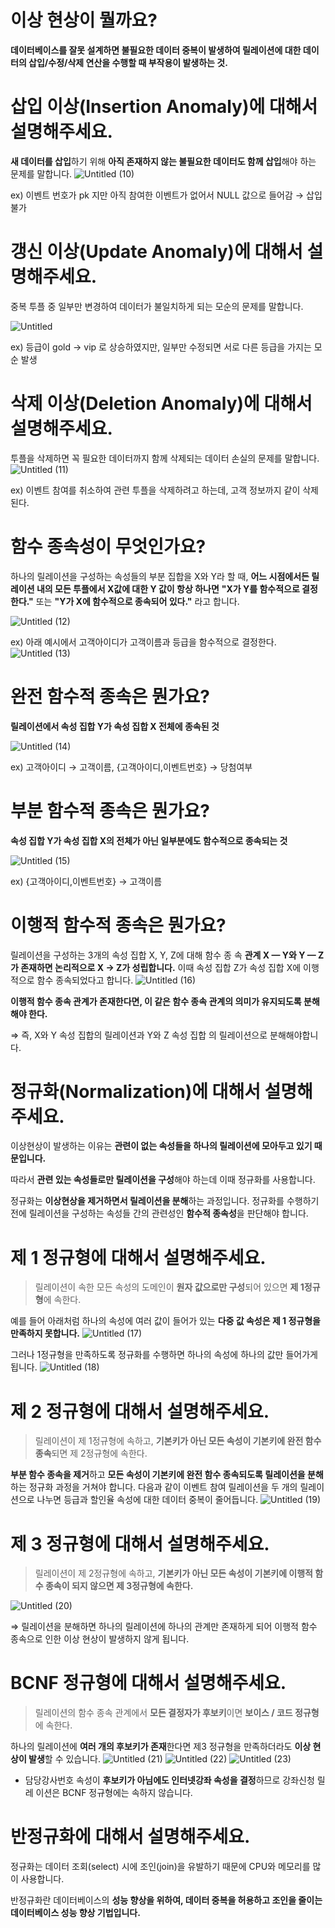 # 이상 현상이 뭘까요?

**데이터베이스를 잘못 설계하면 불필요한 데이터 중복이 발생하여 릴레이션에 대한 데이터의 삽입/수정/삭제 연산을 수행할 때 부작용이 발생하는 것.**

# 삽입 이상(Insertion Anomaly)에 대해서 설명해주세요.

**새 데이터를 삽입**하기 위해 **아직 존재하지 않는 불필요한 데이터도 함께 삽입**해야 하는 문제를 말합니다.
![Untitled (10)](https://github.com/flowersayo/-CS-/assets/86418674/96a68652-988e-4cb5-bd95-2fa4b000e4a0)


ex) 이벤트 번호가 pk 지만 아직 참여한 이벤트가 없어서 NULL 값으로 들어감 → 삽입 불가

# 갱신 이상(Update Anomaly)에 대해서 설명해주세요.

중복 투플 중 일부만 변경하여 데이터가 불일치하게 되는 모순의 문제를 말합니다.

![Untitled](https://prod-files-secure.s3.us-west-2.amazonaws.com/b19e4487-dfef-4395-9201-8b3dc303ca25/5ae12f8f-26d7-413c-94dc-5a472f93a3de/Untitled.png)

ex) 등급이 gold → vip 로 상승하였지만, 일부만 수정되면 서로 다른 등급을 가지는 모순 발생

# 삭제 이상(Deletion Anomaly)에 대해서 설명해주세요.

투플을 삭제하면 꼭 필요한 데이터까지 함께 삭제되는 데이터 손실의 문제를 말합니다.
![Untitled (11)](https://github.com/flowersayo/-CS-/assets/86418674/afaa231a-882b-4f46-b2e5-244c02a470cb)


ex) 이벤트 참여를 취소하여 관련 투플을 삭제하려고 하는데, 고객 정보까지 같이 삭제된다.

# 함수 종속성이 무엇인가요?

하나의 릴레이션을 구성하는 속성들의 부분 집합을 X와 Y라 할 때, **어느 시점에서든 릴레이션 내의 모든 투플에서 X값에 대한 Y 값이 항상 하나면** **"X가 Y를 함수적으로 결정한다."** 또는 **"Y가 X에 함수적으로 종속되어 있다."** 라고 합니다.

![Untitled (12)](https://github.com/flowersayo/-CS-/assets/86418674/e8567bb0-dd8b-4355-8934-09a1ee7d9dac)

ex) 아래 예시에서 고객아이디가 고객이름과 등급을 함수적으로 결정한다.
![Untitled (13)](https://github.com/flowersayo/-CS-/assets/86418674/b475ca65-ef9a-4d3f-af1b-1374d2a25093)

# 완전 함수적 종속은 뭔가요?

**릴레이션에서 속성 집합 Y가 속성 집합 X 전체에 종속된 것**

![Untitled (14)](https://github.com/flowersayo/-CS-/assets/86418674/f0d467f5-ac9c-481f-bd3e-454e263d0da2)

ex) 고객아이디 → 고객이름, {고객아이디,이벤트번호} → 당첨여부

# 부분 함수적 종속은 뭔가요?

**속성 집합 Y가 속성 집합 X의 전체가 아닌 일부분에도 함수적으로 종속되는 것** 

![Untitled (15)](https://github.com/flowersayo/-CS-/assets/86418674/247b1acb-a336-4983-9cb4-520e85b22214)

ex) {고객아이디,이벤트번호} → 고객이름

# 이행적 함수적 종속은 뭔가요?

릴레이션을 구성하는 3개의 속성 집합 X, Y, Z에 대해 함수 종 속 **관계 X — Y와 Y — Z가 존재하면 논리적으로 X -> Z가 성립합니다.** 이때 속성 집합 Z가 속성 집합 X에 이행적으로 함수 종속되었다고 합니다.
![Untitled (16)](https://github.com/flowersayo/-CS-/assets/86418674/bb817e53-04db-45eb-bf78-909e786c7a70)

**이행적 함수 종속 관계가 존재한다면, 이 같은 함수 종속 관계의 의미가 유지되도록 분해해야 한다.**

⇒ 즉, X와 Y 속성 집합의 릴레이션과 Y와 Z 속성 집합 의 릴레이션으로 분해해야합니다.

# 정규화(Normalization)에 대해서 설명해주세요.

이상현상이 발생하는 이유는 **관련이 없는 속성들을 하나의 릴레이션에 모아두고 있기 때문입니다.**

따라서 **관련 있는 속성들로만 릴레이션을 구성**해야 하는데 이때 정규화를 사용합니다.

정규화는 **이상현상을 제거하면서 릴레이션을 분해**하는 과정입니다. 정규화를 수행하기 전에 릴레이션을 구성하는 속성들 간의 관련성인 **함수적 종속성**을 판단해야 합니다.

# 제 1 정규형에 대해서 설명해주세요.

> 릴레이션이 속한 모든 속성의 도메인이 **원자 값으로만 구성**되어 있으면 **제 1정규형**에 속한다.

예를 들어 아래처럼 하나의 속성에 여러 값이 들어가 있는 **다중 값 속성은 제 1 정규형을 만족하지 못합니다.**
![Untitled (17)](https://github.com/flowersayo/-CS-/assets/86418674/989c0d99-33be-4c2b-9987-f5cc4c9dd467)

그러나 1정규형을 만족하도록 정규화를 수행하면 하나의 속성에 하나의 값만 들어가게 됩니다.
![Untitled (18)](https://github.com/flowersayo/-CS-/assets/86418674/6f3ec82a-31a7-478f-94d0-6f65694517ff)

# 제 2 정규형에 대해서 설명해주세요.

> 릴레이션이 제 1정규형에 속하고, **기본키가 아닌 모든 속성이 기본키에 완전 함수 종속**되면 제 2정규형에 속한다.
> 

**부분 함수 종속을 제거**하고 **모든 속성이 기본키에 완전 함수 종속되도록 릴레이션을 분해**하는 정규화 과정을 거쳐야 합니다. 다음과 같이 이벤트 참여 릴레이션을 두 개의 릴레이션으로 나누면 등급과 할인율 속성에 대한 데이터 중복이 줄어듭니다.
![Untitled (19)](https://github.com/flowersayo/-CS-/assets/86418674/c9f81f3e-a04d-4bb5-88b1-9c8d81292c01)


# 제 3 정규형에 대해서 설명해주세요.

> 릴레이션이 제 2정규형에 속하고,
**기본키가 아닌 모든 속성이 기본키에 이행적 함수 종속이 되지 않으면 제 3정규형에 속한다.**
> 
![Untitled (20)](https://github.com/flowersayo/-CS-/assets/86418674/f8e0e851-5b1f-4373-965f-cff3a19a441d)


⇒ 릴레이션을 분해하면 하나의 릴레이션에 하나의 관계만 존재하게 되어 이행적 함수 종속으로 인한 이상 현상이 발생하지 않게 됩니다.

# BCNF 정규형에 대해서 설명해주세요.

> 릴레이션의 함수 종속 관계에서 **모든 결정자가 후보키**이면 **보이스 / 코드 정규형**에 속한다.
> 

하나의 릴레이션에 **여러 개의 후보키가 존재**한다면 제3 정규형을 만족하더라도 **이상 현상이 발생**할 수 있습니다.
![Untitled (21)](https://github.com/flowersayo/-CS-/assets/86418674/9839164d-b940-4ef3-af0a-14484e1a914e)
![Untitled (22)](https://github.com/flowersayo/-CS-/assets/86418674/4062a30d-82a1-4b9e-af7c-010bc3da0f7e)
![Untitled (23)](https://github.com/flowersayo/-CS-/assets/86418674/ef30f613-d1e5-40f9-a268-6b586af5740e)


- 담당강사번호 속성이 **후보키가 아님에도 인터넷강좌 속성을 결정**하므로 강좌신청 릴레 이션은 BCNF 정규형에는 속하지 않습니다.

# 반정규화에 대해서 설명해주세요.

정규화는 데이터 조회(select) 시에 조인(join)을 유발하기 때문에 CPU와 메모리를 많이 사용합니다.

반정규화란 데이터베이스의 **성능 향상을 위하여, 데이터 중복을 허용하고 조인을 줄이는 데이터베이스 성능 향상 기법입니다.**
